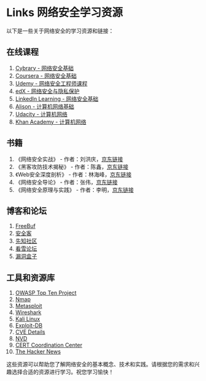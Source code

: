 <!--- 网络资源和学习链接 --->
# Links 网络安全学习资源

以下是一些关于网络安全的学习资源和链接：

## 在线课程

1. [Cybrary - 网络安全基础](https://www.cybrary.it/course/cyber-security-essentials/)
2. [Coursera - 网络安全基础](https://www.coursera.org/learn/network-security)
3. [Udemy - 网络安全工程师课程](https://www.udemy.com/course/complete-network-security-course-from-beginner-to-advanced/)
4. [edX - 网络安全与隐私保护](https://www.edx.org/professional-certificate/ethical-hacking-and-cybersecurity)
5. [LinkedIn Learning - 网络安全基础](https://www.linkedin.com/learning/topics/cybersecurity)
6. [Alison - 计算机网络基础](https://alison.com/free-online-computer-networking-courses)
7. [Udacity - 计算机网络](https://www.udacity.com/course/computer-networking--ud901)
8. [Khan Academy - 计算机网络](https://www.khanacademy.org/computing/computer-science/xcs-computer-networks)

## 书籍

1. 《网络安全实战》 - 作者：刘洪庆，[京东链接](https://item.jd.com/10007964106.html)
2. 《黑客攻防技术揭秘》 - 作者：陈鑫，[京东链接](https://item.jd.com/10007964085.html)
3. 《Web安全深度剖析》 - 作者：林海峰，[京东链接](https://item.jd.com/10007964096.html)
4. 《网络安全导论》 - 作者：张伟，[京东链接](https://item.jd.com/10007964078.html)
5. 《网络安全原理与实践》 - 作者：李明，[京东链接](https://item.jd.com/10007964061.html)

## 博客和论坛

1. [FreeBuf](https://www.freebuf.com/)
2. [安全客](https://www.anquanke.com/)
3. [先知社区](https://xz.aliyun.com/)
4. [看雪论坛](https://bbs.pediy.com/)
5. [漏洞盒子](https://www.vulbox.com/)

## 工具和资源库

1. [OWASP Top Ten Project](https://owasp.org/www-project-top-ten/)
2. [Nmap](https://nmap.org/)
3. [Metasploit](https://www.metasploit.com/)
4. [Wireshark](https://www.wireshark.org/)
5. [Kali Linux](https://www.kali.org/)
6. [Exploit-DB](https://www.exploit-db.com/)
7. [CVE Details](https://www.cvedetails.com/)
8. [NVD](https://nvd.nist.gov/)
9. [CERT Coordination Center](https://www.us-cert.gov/)
10. [The Hacker News](https://thehackernews.com/)

这些资源可以帮助您了解网络安全的基本概念、技术和实践。请根据您的需求和兴趣选择合适的资源进行学习。祝您学习愉快！
